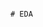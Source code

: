                                                                                                      # EDA 

